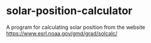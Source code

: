# solar-position-calculator
A program for calculating solar position from the website https://www.esrl.noaa.gov/gmd/grad/solcalc/
